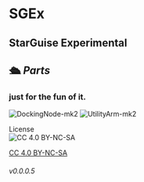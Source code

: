 # SGEx
## StarGuise Experimental

## 🛳️ *Parts*
### just for the fun of it.

![DockingNode-mk2](https://raw.githubusercontent.com/zer0Kerbal/SGEx/Dev/Parts/img/SGEx-KSS-DockingNode-mk2.1.png  "DockingNode mark II (2.5m)") 
![UtilityArm-mk2](https://raw.githubusercontent.com/zer0Kerbal/SGEx/Dev/Parts/img/SGEx-KSS-Arm-mk2.1.png   "UtilityArm mark II (2.5m)") 


 License  
![[CC 4.0 BY-NC-SA](https://creativecommons.org/licenses/by-nc-sa/4.0/)](https://i.creativecommons.org/l/by-nc-sa/4.0/88x31.png "CC 4.0 BY-NC-SA")

[CC 4.0 BY-NC-SA](https://creativecommons.org/licenses/by-nc-sa/4.0/)

###### v0.0.0.5

